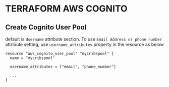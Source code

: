 # TERRAFORM AWS COGNITO

## Create Cognito User Pool

default is `Username` attribute section. To use `Email Address or phone number`
attribute setting, use `username_attributes` property in the resource as below

```hcl
resource "aws_cognito_user_pool" "mycribspool" {
  name = "mycribspool"

  username_attributes = ["email", "phone_number"]

  ...
}
```
